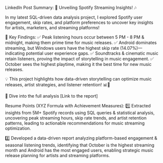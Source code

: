 LinkedIn Post Summary:
🚀 Unveiling Spotify Streaming Insights! 🎶

In my latest SQL-driven data analysis project, I explored Spotify user engagement, skip rates, and platform preferences to uncover key insights for artists, marketers, and streaming platforms!

📌 Key Findings:
✅ Peak listening hours occur between 5 PM - 8 PM & midnight, making them prime time for music releases.
✅ Android dominates streaming, but Windows users have the highest skip rate (14.07%)—indicating potential user experience gaps.
✅ Soundtracks & cinematic music retain listeners, proving the impact of storytelling in music engagement.
✅ October sees the highest playtime, making it the best time for new music releases.

💡 This project highlights how data-driven storytelling can optimize music releases, artist strategies, and listener retention! 📊🎵

🔗 Dive into the full analysis [Link to the report]

Resume Points (XYZ Formula with Achievement Measures):
1️⃣ Extracted insights from 5M+ Spotify records using SQL queries & statistical analysis, uncovering peak streaming hours, skip rate trends, and artist retention patterns, leading to actionable recommendations for music streaming optimization.

2️⃣ Developed a data-driven report analyzing platform-based engagement & seasonal listening trends, identifying that October is the highest streaming month and Android has the most engaged users, enabling strategic music release planning for artists and streaming platforms.
